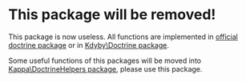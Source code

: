 # This package will be removed! 

This package is now useless. All functions are implemented in [official doctrine package](https://github.com/doctrine) or 
in [Kdyby\Doctrine package](https://github.com/Kdyby/Doctrine).

Some useful functions of this packages will be moved into [Kappa\DoctrineHelpers package](https://github.com/Kappa-org/DoctrineHelpers), 
please use this package.
